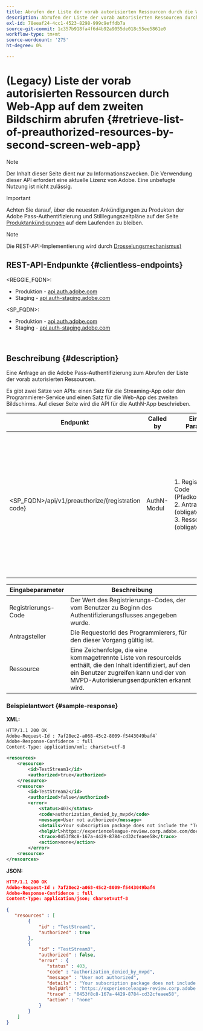 ```yaml
---
title: Abrufen der Liste der vorab autorisierten Ressourcen durch die Web-App im zweiten Bildschirm
description: Abrufen der Liste der vorab autorisierten Ressourcen durch die Web-App im zweiten Bildschirm
exl-id: 78eeaf24-4cc1-4523-8298-999c9effdb7a
source-git-commit: 1c357b918fa4f6d4b92a9055de018c55ee5861e0
workflow-type: tm+mt
source-wordcount: '275'
ht-degree: 0%

---
```


# (Legacy) Liste der vorab autorisierten Ressourcen durch Web-App auf dem zweiten Bildschirm abrufen {#retrieve-list-of-preauthorized-resources-by-second-screen-web-app}

>[!NOTE]
>
>Der Inhalt dieser Seite dient nur zu Informationszwecken. Die Verwendung dieser API erfordert eine aktuelle Lizenz von Adobe. Eine unbefugte Nutzung ist nicht zulässig.

>[!IMPORTANT]
>
> Achten Sie darauf, über die neuesten Ankündigungen zu Produkten der Adobe Pass-Authentifizierung und Stilllegungszeitpläne auf der Seite [Produktankündigungen](/help/authentication/product-announcements.md) auf dem Laufenden zu bleiben.

>[!NOTE]
>
> Die REST-API-Implementierung wird durch [Drosselungsmechanismus) ](/help/authentication/integration-guide-programmers/throttling-mechanism.md)

## REST-API-Endpunkte {#clientless-endpoints}

&lt;REGGIE_FQDN>:

* Produktion - [api.auth.adobe.com](http://api.auth.adobe.com/)
* Staging - [api.auth-staging.adobe.com](http://api.auth-staging.adobe.com/)

&lt;SP_FQDN>:

* Produktion - [api.auth.adobe.com](http://api.auth.adobe.com/)
* Staging - [api.auth-staging.adobe.com](http://api.auth-staging.adobe.com/)

</br>

## Beschreibung {#description}

Eine Anfrage an die Adobe Pass-Authentifizierung zum Abrufen der Liste der vorab autorisierten Ressourcen.

Es gibt zwei Sätze von APIs: einen Satz für die Streaming-App oder den Programmierer-Service und einen Satz für die Web-App des zweiten Bildschirms. Auf dieser Seite wird die API für die AuthN-App beschrieben.


| Endpunkt | Called </br>by | Eingabe   </br>Parameter | HTTP </br>Methode | Antwort | HTTP </br>Antwort |
| --- | --- | --- | --- | --- | --- |
| &lt;SP_FQDN>/api/v1/preauthorize/{registration code} | AuthN-Modul | 1. Registrierungs-Code </br>    (Pfadkomponente)</br>2.  Antragsteller (obligatorisch)</br>3.  Ressource (obligatorisch) | GET | XML oder JSON mit einzelnen Entscheidungen vor der Autorisierung oder Fehlerdetails. Siehe Beispiele unten. | 200 - </br></br>400 - Fehlerhafte Anfrage</br></br>401 - Nicht autorisiert</br></br>405 - Methode nicht zulässig </br></br>412 - Voraussetzung fehlgeschlagen</br></br>500 - Interner Server-Fehler |



| Eingabeparameter | Beschreibung |
| ---------------- | ------------------------------------------------------------------------------------------------------------------------------------------------------------------------------ |
| Registrierungs-Code | Der Wert des Registrierungs-Codes, der vom Benutzer zu Beginn des Authentifizierungsflusses angegeben wurde. |
| Antragsteller | Die RequestorId des Programmierers, für den dieser Vorgang gültig ist. |
| Ressource | Eine Zeichenfolge, die eine kommagetrennte Liste von resourceIds enthält, die den Inhalt identifiziert, auf den ein Benutzer zugreifen kann und der von MVPD-Autorisierungsendpunkten erkannt wird. |


### Beispielantwort {#sample-response}

**XML:**

```XML
HTTP/1.1 200 OK
Adobe-Request-Id : 7af28ec2-a068-45c2-8009-f5443049baf4`
Adobe-Response-Confidence : full
Content-Type: application/xml; charset=utf-8

<resources>
    <resource>
        <id>TestStream1</id>
        <authorized>true</authorized>
    </resource>
    <resource>
        <id>TestStream2</id>
        <authorized>false</authorized>  
        <error>
            <status>403</status>
            <code>authorization_denied_by_mvpd</code>
            <message>User not authorized</message>
            <details>Your subscription package does not include the "TestStream3" channel.</details>
            <helpUrl>https://experienceleague-review.corp.adobe.com/docs/primetime/authentication/auth-features/error-reportn/enhanced-error-codes.html#error-codes</helpUrl>
            <trace>0453f8c8-167a-4429-8784-cd32cfeaee58</trace>
            <action>none</action>
        </error>
    <resource>
</resources>
```

**JSON:**

```JSON
HTTP/1.1 200 OK
Adobe-Request-Id : 7af28ec2-a068-45c2-8009-f5443049baf4
Adobe-Response-Confidence : full
Content-Type: application/json; charset=utf-8
 
{
   "resources" : [
        {
            "id" : "TestStream1",
            "authorized" : true
        },
        {
            "id" : "TestStream3",
            "authorized" : false,
            "error" : {
               "status" : 403,
               "code" : "authorization_denied_by_mvpd",
               "message" : "User not authorized",
               "details" : "Your subscription package does not include the "TestStream3" channel.",
               "helpUrl" : "https://experienceleague-review.corp.adobe.com/docs/primetime/authentication/auth-features/error-reportn/enhanced-error-codes.html#error-codes",
               "trace" : "0453f8c8-167a-4429-8784-cd32cfeaee58",
               "action" : "none"
            }
        } 
    ]
}
```
